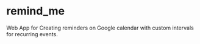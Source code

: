 # remind_me
Web App for Creating reminders on Google calendar with custom intervals for recurring events.
